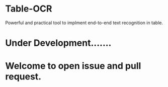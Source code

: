# Table-OCR
  Powerful and practical tool to implment end-to-end text recognition in table.
  
 # Under Development.......
 # Welcome to open issue and pull request. 
